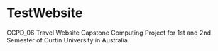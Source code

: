 # TestWebsite
CCPD_06 Travel Website
Capstone Computing Project for 1st and 2nd Semester of Curtin University in Australia
